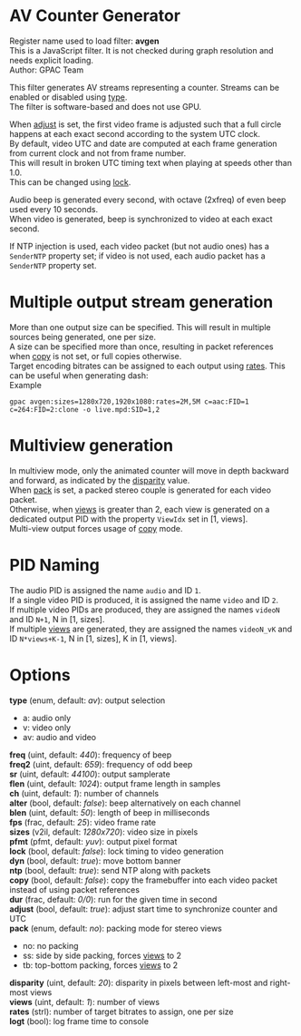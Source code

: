 <!-- automatically generated - do not edit, patch gpac/applications/gpac/gpac.c -->

# AV Counter Generator  
  
Register name used to load filter: __avgen__  
This is a JavaScript filter. It is not checked during graph resolution and needs explicit loading.  
Author: GPAC Team  
  
This filter generates AV streams representing a counter. Streams can be enabled or disabled using [type](#type).  
The filter is software-based and does not use GPU.  
  
When [adjust](#adjust) is set, the first video frame is adjusted such that a full circle happens at each exact second according to the system UTC clock.  
By default, video UTC and date are computed at each frame generation from current clock and not from frame number.  
This will result in broken UTC timing text when playing at speeds other than 1.0.  
This can be changed using [lock](#lock).  
  
Audio beep is generated every second, with octave (2xfreq) of even beep used every 10 seconds.  
When video is generated, beep is synchronized to video at each exact second.  
  
If NTP injection is used, each video packet (but not audio ones) has a `SenderNTP` property set; if video is not used, each audio packet has a `SenderNTP` property set.  
  
# Multiple output stream generation  
  
More than one output size can be specified. This will result in multiple sources being generated, one per size.  
A size can be specified more than once, resulting in packet references when [copy](#copy) is not set, or full copies otherwise.  
Target encoding bitrates can be assigned to each output using [rates](#rates). This can be useful when generating dash:  
Example
```
gpac avgen:sizes=1280x720,1920x1080:rates=2M,5M c=aac:FID=1 c=264:FID=2:clone -o live.mpd:SID=1,2
```  
  
# Multiview generation  
  
In multiview mode, only the animated counter will move in depth backward and forward, as indicated by the [disparity](#disparity) value.  
When [pack](#pack) is set, a packed stereo couple is generated for each video packet.  
Otherwise, when [views](#views) is greater than 2, each view is generated on a dedicated output PID with the property `ViewIdx` set in [1, views].  
Multi-view output forces usage of [copy](#copy) mode.  
  
# PID Naming  
  
The audio PID is assigned the name `audio` and ID `1`.  
If a single video PID is produced, it is assigned the name `video` and ID `2`.  
If multiple video PIDs are produced, they are assigned the names `videoN` and ID `N+1`, N in [1, sizes].  
If multiple [views](#views) are generated, they are assigned the names `videoN_vK` and ID `N*views+K-1`, N in [1, sizes], K in [1, views].  
  

# Options    
  
<a id="type">__type__</a> (enum, default: _av_): output selection  

- a: audio only  
- v: video only  
- av: audio and video  
  
<a id="freq">__freq__</a> (uint, default: _440_): frequency of beep  
<a id="freq2">__freq2__</a> (uint, default: _659_): frequency of odd beep  
<a id="sr">__sr__</a> (uint, default: _44100_): output samplerate  
<a id="flen">__flen__</a> (uint, default: _1024_): output frame length in samples  
<a id="ch">__ch__</a> (uint, default: _1_): number of channels  
<a id="alter">__alter__</a> (bool, default: _false_): beep alternatively on each channel  
<a id="blen">__blen__</a> (uint, default: _50_): length of beep in milliseconds  
<a id="fps">__fps__</a> (frac, default: _25_): video frame rate  
<a id="sizes">__sizes__</a> (v2il, default: _1280x720_): video size in pixels  
<a id="pfmt">__pfmt__</a> (pfmt, default: _yuv_): output pixel format  
<a id="lock">__lock__</a> (bool, default: _false_): lock timing to video generation  
<a id="dyn">__dyn__</a> (bool, default: _true_): move bottom banner  
<a id="ntp">__ntp__</a> (bool, default: _true_): send NTP along with packets  
<a id="copy">__copy__</a> (bool, default: _false_): copy the framebuffer into each video packet instead of using packet references  
<a id="dur">__dur__</a> (frac, default: _0/0_): run for the given time in second  
<a id="adjust">__adjust__</a> (bool, default: _true_): adjust start time to synchronize counter and UTC  
<a id="pack">__pack__</a> (enum, default: _no_): packing mode for stereo views  

- no: no packing  
- ss: side by side packing, forces [views](#views) to 2  
- tb: top-bottom packing, forces [views](#views) to 2  
  
<a id="disparity">__disparity__</a> (uint, default: _20_): disparity in pixels between left-most and right-most views  
<a id="views">__views__</a> (uint, default: _1_): number of views  
<a id="rates">__rates__</a> (strl): number of target bitrates to assign, one per size  
<a id="logt">__logt__</a> (bool): log frame time to console  
  
